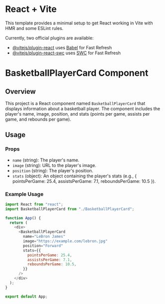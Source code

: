 # React + Vite

This template provides a minimal setup to get React working in Vite with HMR and some ESLint rules.

Currently, two official plugins are available:

- [@vitejs/plugin-react](https://github.com/vitejs/vite-plugin-react/blob/main/packages/plugin-react/README.md) uses [Babel](https://babeljs.io/) for Fast Refresh
- [@vitejs/plugin-react-swc](https://github.com/vitejs/vite-plugin-react-swc) uses [SWC](https://swc.rs/) for Fast Refresh

# BasketballPlayerCard Component

## Overview

This project is a React component named `BasketballPlayerCard` that displays information about a basketball player. The component includes the player's name, image, position, and stats (points per game, assists per game, and rebounds per game).

## Usage

### Props

- `name` (string): The player's name.
- `image` (string): URL to the player's image.
- `position` (string): The player's position.
- `stats` (object): An object containing the player's stats (e.g., { pointsPerGame: 25.4, assistsPerGame: 7.1, reboundsPerGame: 10.5 }).

### Example Usage

```javascript
import React from "react";
import BasketballPlayerCard from "./BasketballPlayerCard";

function App() {
  return (
    <div>
      <BasketballPlayerCard
        name="LeBron James"
        image="https://example.com/lebron.jpg"
        position="Forward"
        stats={{
          pointsPerGame: 25.4,
          assistsPerGame: 7.1,
          reboundsPerGame: 10.5,
        }}
      />
    </div>
  );
}

export default App;
```
